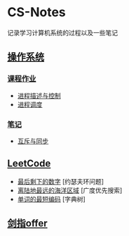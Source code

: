 # CS-Notes

记录学习计算机系统的过程以及一些笔记

## [操作系统](https://github.com/Thomison/CS-Notes/tree/master/%E6%93%8D%E4%BD%9C%E7%B3%BB%E7%BB%9F) 

### [课程作业](https://github.com/Thomison/CS-Notes/tree/master/%E6%93%8D%E4%BD%9C%E7%B3%BB%E7%BB%9F/%E8%AF%BE%E7%A8%8B%E4%BD%9C%E4%B8%9A)

- [进程描述与控制](https://github.com/Thomison/CS-Notes/blob/master/%E6%93%8D%E4%BD%9C%E7%B3%BB%E7%BB%9F/%E8%AF%BE%E7%A8%8B%E4%BD%9C%E4%B8%9A/%E8%BF%9B%E7%A8%8B%E6%8F%8F%E8%BF%B0%E4%B8%8E%E6%8E%A7%E5%88%B6.md)
- [进程调度](https://github.com/Thomison/CS-Notes/blob/master/%E6%93%8D%E4%BD%9C%E7%B3%BB%E7%BB%9F/%E8%AF%BE%E7%A8%8B%E4%BD%9C%E4%B8%9A/%E8%BF%9B%E7%A8%8B%E8%B0%83%E5%BA%A6.md)

### [笔记](https://github.com/Thomison/CS-Notes/tree/master/%E6%93%8D%E4%BD%9C%E7%B3%BB%E7%BB%9F/%E7%AC%94%E8%AE%B0)

- [互斥与同步](https://github.com/Thomison/CS-Notes/blob/master/%E6%93%8D%E4%BD%9C%E7%B3%BB%E7%BB%9F/%E7%AC%94%E8%AE%B0/%E4%BA%92%E6%96%A5%E4%B8%8E%E5%90%8C%E6%AD%A5.md)


## [LeetCode](https://github.com/Thomison/CS-Notes/tree/master/LeetCode)

- [最后剩下的数字](https://github.com/Thomison/CS-Notes/blob/master/LeetCode/Java/JosephusProblem.java) [约瑟夫环问题]
- [离陆地最远的海洋区域](https://github.com/Thomison/CS-Notes/blob/master/LeetCode/Java/AsFarFromLandAsPossible.java) [广度优先搜索]
- [单词的最短编码](https://github.com/Thomison/CS-Notes/blob/master/LeetCode/Java/ShortEncodingOfWords.java) [字典树]

## [剑指offer](https://github.com/Thomison/CS-Notes/tree/master/%E5%89%91%E6%8C%87offer)

